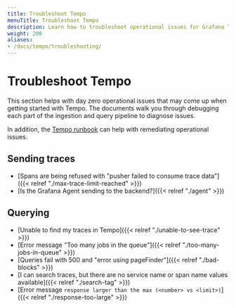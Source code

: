 ```yaml
---
title: Troubleshoot Tempo
menuTitle: Troubleshoot Tempo
description: Learn how to troubleshoot operational issues for Grafana Tempo.
weight: 200
aliases:
- /docs/tempo/troubleshooting/
---
```


# Troubleshoot Tempo

This section helps with day zero operational issues that may come up when getting started with Tempo.
The documents walk you through debugging each part of the ingestion and query pipeline to diagnose issues.

In addition, the [Tempo runbook](https://github.com/grafana/tempo/blob/main/operations/tempo-mixin/runbook.md) can help with remediating operational issues.

## Sending traces

- [Spans are being refused with "pusher failed to consume trace data"]({{< relref "./max-trace-limit-reached" >}})
- [Is the Grafana Agent sending to the backend?]({{< relref "./agent" >}})

## Querying

- [Unable to find my traces in Tempo]({{< relref "./unable-to-see-trace" >}})
- [Error message "Too many jobs in the queue"]({{< relref "./too-many-jobs-in-queue" >}})
- [Queries fail with 500 and "error using pageFinder"]({{< relref "./bad-blocks" >}})
- [I can search traces, but there are no service name or span name values available]({{< relref "./search-tag" >}})
- [Error message `response larger than the max (<number> vs <limit>)`]({{< relref "./response-too-large" >}})
